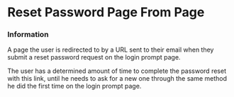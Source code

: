 # Reset Password Page From Page

### Information

A page the user is redirected to by a URL sent to their email when they submit a reset password request on the login prompt page.

The user has a determined amount of time to complete the password reset with this link, until he needs to ask for a new one through the same method he did the first time on the login prompt page.